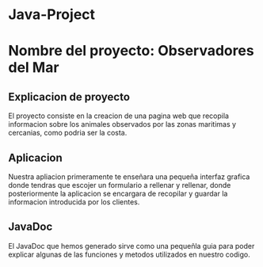 # Java-Project
# Nombre del proyecto: Observadores del Mar
## Explicacion de proyecto
El proyecto consiste en la creacion de una pagina web que recopila informacion sobre los animales observados por las zonas maritimas y cercanias, como podria ser la costa.
## Aplicacion
Nuestra apliacion primeramente te enseñara una pequeña interfaz grafica donde tendras que escojer un formulario a rellenar y rellenar, donde posteriormente la aplicacion se encargara de recopilar y guardar la informacion introducida por los clientes.
## JavaDoc
El JavaDoc que hemos generado sirve como una pequeñla guia para poder explicar algunas de las funciones y metodos utilizados en nuestro codigo.
